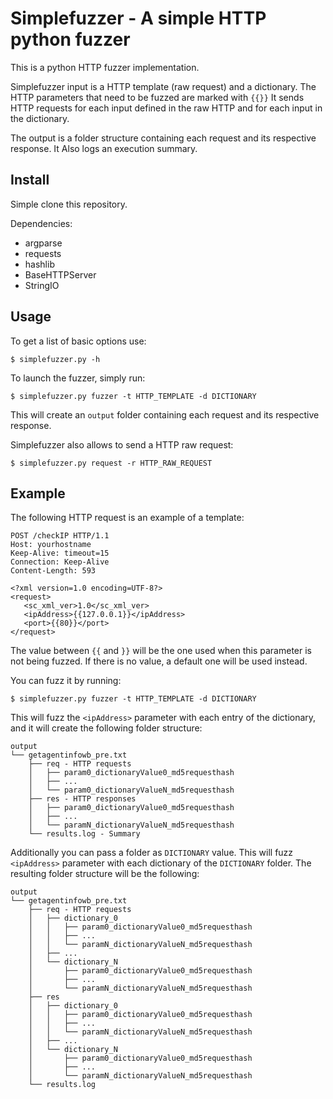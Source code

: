 # Simplefuzzer - A simple HTTP python fuzzer

This is a python HTTP fuzzer implementation. 

Simplefuzzer input is a HTTP template (raw request) and a dictionary.
The HTTP parameters that need to be fuzzed are marked with `{{}}`
It sends HTTP requests for each input defined in the 
raw HTTP and for each input in the dictionary.

The output is a folder structure containing each request and its respective response.
It Also logs an execution summary.

## Install

Simple clone this repository.

Dependencies:

- argparse
- requests
- hashlib
- BaseHTTPServer
- StringIO

## Usage

To get a list of basic options use:

    $ simplefuzzer.py -h

To launch the fuzzer, simply run:

    $ simplefuzzer.py fuzzer -t HTTP_TEMPLATE -d DICTIONARY

This will create an `output` folder containing each request and its respective response.

Simplefuzzer also allows to send a HTTP raw request:

    $ simplefuzzer.py request -r HTTP_RAW_REQUEST

## Example

The following HTTP request is an example of a template:

    POST /checkIP HTTP/1.1
    Host: yourhostname
    Keep-Alive: timeout=15
    Connection: Keep-Alive
    Content-Length: 593

    <?xml version=1.0 encoding=UTF-8?>
    <request>
       <sc_xml_ver>1.0</sc_xml_ver>
       <ipAddress>{{127.0.0.1}}</ipAddress>
       <port>{{80}}</port>
    </request>

The value between `{{` and `}}` will be the one used when this parameter is not being fuzzed.
If there is no value, a default one will be used instead.

You can fuzz it by running:

    $ simplefuzzer.py fuzzer -t HTTP_TEMPLATE -d DICTIONARY

This will fuzz the `<ipAddress>` parameter with each entry of the dictionary,
and it will create the following folder structure:

    output
    └── getagentinfowb_pre.txt
        ├── req - HTTP requests
        │   ├── param0_dictionaryValue0_md5requesthash
        │   ├── ... 
        │   └── param0_dictionaryValueN_md5requesthash
        ├── res - HTTP responses
        │   ├── param0_dictionaryValue0_md5requesthash
        │   ├── ...
        │   └── paramN_dictionaryValueN_md5requesthash
        └── results.log - Summary

Additionally you can pass a folder as `DICTIONARY` value. This will fuzz `<ipAddress>` parameter 
with each dictionary of the `DICTIONARY` folder.
The resulting folder structure will be the following:

    output
    └── getagentinfowb_pre.txt
        ├── req - HTTP requests
        │   ├── dictionary_0 
        │   │   ├── param0_dictionaryValue0_md5requesthash
        │   │   ├── ... 
        │   │   └── paramN_dictionaryValueN_md5requesthash
        │   ├── ...
        │   └── dictionary_N
        │       ├── param0_dictionaryValue0_md5requesthash
        │       ├── ... 
        │       └── paramN_dictionaryValueN_md5requesthash
        ├── res
        │   ├── dictionary_0 
        │   │   ├── param0_dictionaryValue0_md5requesthash
        │   │   ├── ... 
        │   │   └── paramN_dictionaryValueN_md5requesthash
        │   ├── ...
        │   └── dictionary_N
        │       ├── param0_dictionaryValue0_md5requesthash
        │       ├── ... 
        │       └── paramN_dictionaryValueN_md5requesthash
        └── results.log


